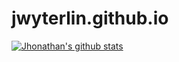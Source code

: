 # jwyterlin.github.io

[![Jhonathan's github stats](https://github-readme-stats.vercel.app/api?username=jwyterlin)](https://github.com/anuraghazra/github-readme-stats)
